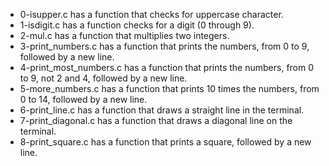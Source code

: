 - 0-isupper.c has a function that checks for uppercase character.
- 1-isdigit.c has a function checks for a digit (0 through 9).
- 2-mul.c has a function that multiplies two integers.
- 3-print_numbers.c has a function that prints the numbers, from 0 to 9, followed by a new line.
- 4-print_most_numbers.c has a function that prints the numbers, from 0 to 9, not 2 and 4, followed by a new line.
- 5-more_numbers.c has a function that prints 10 times the numbers, from 0 to 14, followed by a new line.
- 6-print_line.c has a function that draws a straight line in the terminal.
- 7-print_diagonal.c has a function that draws a diagonal line on the terminal.
- 8-print_square.c has a function that prints a square, followed by a new line.
